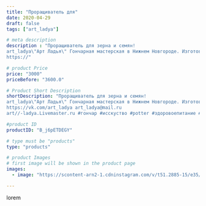 ```yaml
---
title: "Проращиватель для"
date: 2020-04-29
draft: false
tags: ["art_ladya"]

# meta description
description : "Проращиватель для зерна и семян! 
art_ladya\"Арт Ладья\" Гончарная мастерская в Нижнем Новгороде. Изготовление керамики и мастер//-классы по обучению. 
https://"

# product Price
price: "3000"
priceBefore: "3600.0"

# Product Short Description
shortDescription: "Проращиватель для зерна и семян! 
art_ladya\"Арт Ладья\" Гончарная мастерская в Нижнем Новгороде. Изготовление керамики и мастер//-классы по обучению. 
https://vk.com/art_ladya art_ladya@mail.ru 
art//-ladya.Livemaster.ru #гончар #исскуство #potter #здоровоепитание #керамикаручнаяработа #гончарнаямастерская #керамиканазаказ #handmade #посудаизглины #керамика #гончарнаяпосуда #эксклюзивнаякерамика #painter #dishes #decor #ceramicar #nntoday #claygoods #restaurant #earthenware #ceramic #design #bowl #dish #plate #ceramicart #berries #проращиватель #проращивательсемян #проращивательдлязерна"

#product ID
productID: "B_j6pETDEGY"

# type must be "products"
type: "products"

# product Images
# first image will be shown in the product page
images:
  - image: "https://scontent-arn2-1.cdninstagram.com/v/t51.2885-15/e35/95173352_235284744552419_8314748842552546069_n.jpg?tp=1&_nc_ht=scontent-arn2-1.cdninstagram.com&_nc_cat=111&_nc_ohc=Mex0VImTLY8AX-RS3jr&ccb=7-4&oh=561f13284f091b146de1fe7cd1628f5b&oe=6082CEE3&_nc_sid=86f79a&ig_cache_key=MjI5NzkzODE0MzY5OTgxMjc2MA%3D%3D.2-ccb7-4"

---
```

lorem
